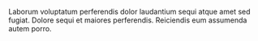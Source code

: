 Laborum voluptatum perferendis dolor laudantium sequi atque amet sed fugiat. Dolore sequi et maiores perferendis. Reiciendis eum assumenda autem porro.